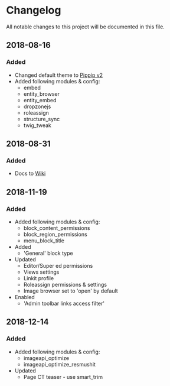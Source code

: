 # Changelog
All notable changes to this project will be documented in this file.

## 2018-08-16
### Added
  - Changed default theme to [Pippip v2](https://github.com/TincanPipPip/Pippip-v2)
  - Added following modules & config:
    - embed
    - entity_browser
    - entity_embed
    - dropzonejs
    - roleassign
    - structure_sync
    - twig_tweak
  
## 2018-08-31
### Added
  - Docs to [Wiki](https://github.com/TincanPipPip/syd_make_8/wiki)

## 2018-11-19
### Added
  - Added following modules & config:
    - block_content_permissions
    - block_region_permissions
    - menu_block_title
  - Added
    - 'General' block type
  - Updated
    - Editor/Super ed permissions
    - Views settings
    - Linkit profile
    - Roleassign permissions & settings
    - Image browser set to 'open' by default
  - Enabled
    - 'Admin toolbar links access filter'

## 2018-12-14
### Added
  - Added following modules & config:
    - imageapi_optimize
    - imageapi_optimize_resmushit
  - Updated
    - Page CT teaser - use smart_trim